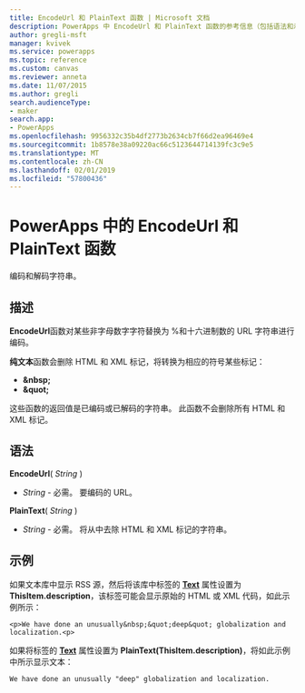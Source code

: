```yaml
---
title: EncodeUrl 和 PlainText 函数 | Microsoft 文档
description: PowerApps 中 EncodeUrl 和 PlainText 函数的参考信息（包括语法和示例）
author: gregli-msft
manager: kvivek
ms.service: powerapps
ms.topic: reference
ms.custom: canvas
ms.reviewer: anneta
ms.date: 11/07/2015
ms.author: gregli
search.audienceType:
- maker
search.app:
- PowerApps
ms.openlocfilehash: 9956332c35b4df2773b2634cb7f66d2ea96469e4
ms.sourcegitcommit: 1b8578e38a09220ac66c5123644714139fc3c9e5
ms.translationtype: MT
ms.contentlocale: zh-CN
ms.lasthandoff: 02/01/2019
ms.locfileid: "57800436"
---
```

# <a name="encodeurl-and-plaintext-functions-in-powerapps"></a>PowerApps 中的 EncodeUrl 和 PlainText 函数
编码和解码字符串。

## <a name="description"></a>描述
**EncodeUrl**函数对某些非字母数字字符替换为 %和十六进制数的 URL 字符串进行编码。  

**纯文本**函数会删除 HTML 和 XML 标记，将转换为相应的符号某些标记：

* **&amp;nbsp;**
* **&amp;quot;**

这些函数的返回值是已编码或已解码的字符串。 此函数不会删除所有 HTML 和 XML 标记。 

## <a name="syntax"></a>语法
**EncodeUrl**( *String* )

* *String* - 必需。  要编码的 URL。

**PlainText**( *String* )

* *String* - 必需。 将从中去除 HTML 和 XML 标记的字符串。

## <a name="examples"></a>示例
如果文本库中显示 RSS 源，然后将该库中标签的 **[Text](../controls/properties-core.md)** 属性设置为 **ThisItem.description**，该标签可能会显示原始的 HTML 或 XML 代码，如此示例所示：

    <p>We have done an unusually&nbsp;&quot;deep&quot; globalization and localization.<p>

如果将标签的 **[Text](../controls/properties-core.md)** 属性设置为 **PlainText(ThisItem.description)**，将如此示例中所示显示文本：

    We have done an unusually "deep" globalization and localization.

